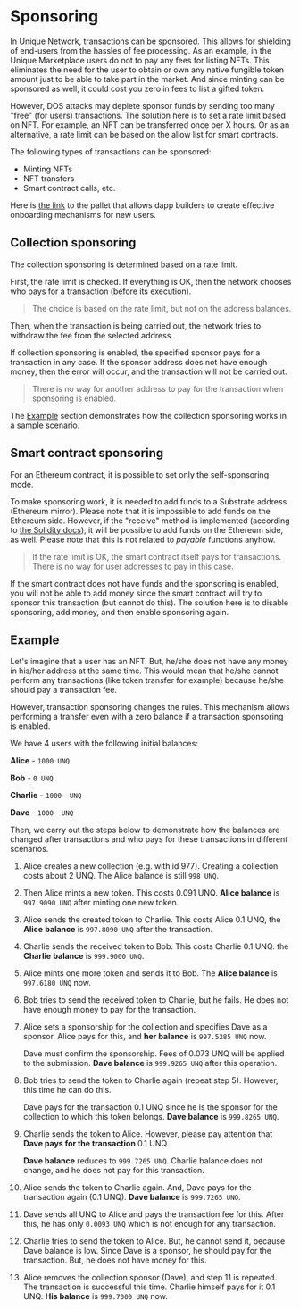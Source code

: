 # Sponsoring 

In Unique Network, transactions can be sponsored. This allows for shielding of end-users from the hassles of fee processing. As an example, in the Unique Marketplace users do not to pay any fees for listing NFTs. This eliminates the need for the user to obtain or own any native fungible token amount just to be able to take part in the market. And since minting can be sponsored as well, it could cost you zero in fees to list a gifted token.

However, DOS attacks may deplete sponsor funds by sending too many "free" (for users) transactions. The solution here is to set a rate limit based on NFT.
For example, an NFT can be transferred once per X hours. Or as an alternative, a rate limit can be based on the allow list for smart contracts.

The following types of transactions can be sponsored:
* Minting NFTs
* NFT transfers
* Smart contract calls, etc.

Here is [the link](https://github.com/UniqueNetwork/pallet-sponsoring) to the pallet that allows dapp builders to create effective onboarding mechanisms for new users.

## Collection sponsoring 

The collection sponsoring is determined based on a rate limit. 

First, the rate limit is checked. If everything is OK, then the network chooses who pays for a transaction (before its execution). 

> The choice is based on the rate limit, but not on the address balances. 

Then, when the transaction is being carried out, the network tries to withdraw the fee from the selected address.

If collection sponsoring is enabled, the specified sponsor pays for a transaction in any case. If the sponsor address does not have enough money, then the error will occur, and the transaction will not be carried out. 

> There is no way for another address to pay for the transaction when sponsoring is enabled.  

The [Example](#example) section demonstrates how the collection sponsoring works in a sample scenario. 

## Smart contract sponsoring 

For an Ethereum contract, it is possible to set only the self-sponsoring mode. 

To make sponsoring work, it is needed to add funds to a Substrate address (Ethereum mirror). Please note that it is impossible to add funds on the Ethereum side. However, if the "receive" method is implemented (according to [the Solidity docs](https://docs.soliditylang.org/en/v0.8.14/contracts.html#receive-ether-function)), it will be possible to add funds on the Ethereum side, as well. Please note that this is not related to _payable_ functions anyhow. 

> If the rate limit is OK, the smart contract itself pays for transactions. There is no way for user addresses to pay in this case. 

If the smart contract does not have funds and the sponsoring is enabled, you will not be able to add money since the smart contract will try to sponsor this transaction (but cannot do this). The solution here is to disable sponsoring, add money, and then enable sponsoring again. 

## Example

Let's imagine that a user has an NFT. But, he/she does not have any money in his/her address at the same time. This would mean that he/she cannot perform any transactions (like token transfer for example) because he/she should pay a transaction fee.

However, transaction sponsoring changes the rules. This mechanism allows performing a transfer even with a zero balance if a transaction sponsoring is enabled.

We have 4 users with the following initial balances: 
 
**Alice** - `1000 UNQ`

**Bob** - `0 UNQ`

**Charlie** - `1000  UNQ`

**Dave** - `1000  UNQ`

Then, we carry out the steps below to demonstrate how the balances are changed after transactions and who pays for these transactions in different scenarios. 
 
1. Alice creates a new collection (e.g. with id 977). Creating a collection costs about 2 UNQ. The Alice balance is still `998 UNQ`.
    
2. Then Alice mints a new token. This costs 0.091 UNQ. **Alice balance** is `997.9090 UNQ` after minting one new token.


2. Alice sends the created token to Charlie. 
  This costs Alice 0.1 UNQ, the **Alice** **balance** is `997.8090 UNQ` after the transaction.


3. Charlie sends the received token to Bob. This costs Charlie 0.1 UNQ. the **Charlie** **balance** is `999.9000 UNQ`. 


4. Alice mints one more token and sends it to Bob. The **Alice balance** is `997.6180 UNQ` now.


5. Bob tries to send the received token to Charlie, but he fails. He does not have enough money to pay for the transaction. 


6. Alice sets a sponsorship for the collection and specifies Dave as a sponsor. Alice pays for this, and **her balance** is `997.5285 UNQ` now.

    Dave must confirm the sponsorship. Fees of 0.073 UNQ will be applied to the submission. **Dave balance** is `999.9265 UNQ` after this operation.


7. Bob tries to send the token to Charlie again (repeat step 5). However, this time he can do this. 

   Dave pays for the transaction 0.1 UNQ since he is the sponsor for the collection to which this token belongs. **Dave balance** is `999.8265 UNQ`.


8. Charlie sends the token to Alice. However, please pay attention that **Dave pays for the transaction** 0.1 UNQ. 
   
    **Dave balance** reduces to `999.7265 UNQ`. Charlie balance does not change, and he does not pay for this transaction. 


9. Alice sends the token to Charlie again. And, Dave pays for the transaction again (0.1 UNQ). 
    **Dave balance** is `999.7265 UNQ`.


10. Dave sends all UNQ to Alice and pays the transaction fee for this. After this, he has only `0.0093 UNQ` which is not enough for any transaction.
 

11. Charlie tries to send the token to Alice. But, he cannot send it, because Dave balance is low. Since Dave is a sponsor, he should pay for the transaction. But, he does not have money for this.


12. Alice removes the collection sponsor (Dave), and step 11 is repeated. The transaction is successful this time. Charlie himself pays for it 0.1 UNQ. **His balance** is `999.7000 UNQ` now.
